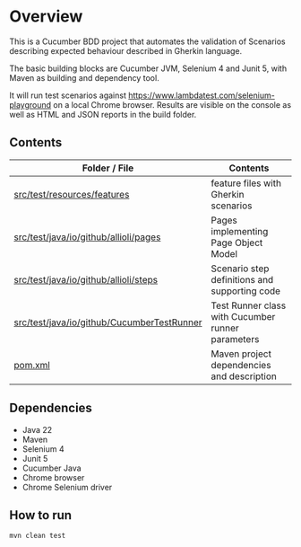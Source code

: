 # Overview

This is a Cucumber BDD project that automates the validation of Scenarios describing expected behaviour described in Gherkin language.

The basic building blocks are Cucumber JVM, Selenium 4 and Junit 5, with Maven as building and dependency tool.

It will run test scenarios against https://www.lambdatest.com/selenium-playground on a local Chrome browser. Results are visible on the console as well as HTML and JSON reports in the build folder.



## Contents


| **Folder / File**                                                              | **Contents**                                      |
|--------------------------------------------------------------------------------|---------------------------------------------------|
| [src/test/resources/features](src/test/resources/features)                     | feature files with Gherkin scenarios              |
| [src/test/java/io/github/allioli/pages](src/test/java/io/github/allioli/pages) | Pages implementing Page Object Model              |
| [src/test/java/io/github/allioli/steps](src/test/java/io/github/allioli/steps) | Scenario step definitions and supporting code     |
| [src/test/java/io/github/CucumberTestRunner](CucumberTestRunner)               | Test Runner class with Cucumber runner parameters |
| [pom.xml](pom.xml)                                                             | Maven project dependencies and description        |




## Dependencies

- Java 22
- Maven
- Selenium 4
- Junit 5
- Cucumber Java
- Chrome browser
- Chrome Selenium driver

## How to run

`mvn clean test`

